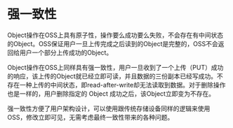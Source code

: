 # **强一致性**

Object操作在OSS上具有原子性，操作要么成功要么失败，不会存在有中间状态的Object。OSS保证用户一旦上传完成之后读到的Object是完整的，OSS不会返回给用户一个部分上传成功的Object。

Object操作在OSS上同样具有强一致性，用户一旦收到了一个上传（PUT）成功的响应，该上传的Object就已经立即可读，并且数据的三份副本已经写成功。不存在一种上传的中间状态，即read-after-write却无法读取到数据。对于删除操作也是一样的，用户删除指定的 Object 成功之后，该Object立即变为不存在。

强一致性方便了用户架构设计，可以使用跟传统存储设备同样的逻辑来使用OSS，修改立即可见，无需考虑最终一致性带来的各种问题。
